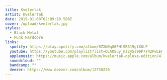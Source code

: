 ```yaml
---
title: Kvelertak
artist: Kvelertak
date: 2019-01-08T02:09:10.588Z
cover: /upload/kvelertak.jpg
styles:
  - Black Metal
  - Punk Hardcore
links:
  spotify: https://play.spotify.com/album/0ZXN0qG6FHl9B319gtXULF
  youtube: https://youtube.com/playlist?list=OLAK5uy_mz2y5s96P7Y42PwLEQsmkNPLA4qeqFSww
  applemusic: https://music.apple.com/album/kvelertak-deluxe-edition/471191045
  soundcloud: ""
  bandcamp: ""
  deezer: https://www.deezer.com/album/12750220
---
```

